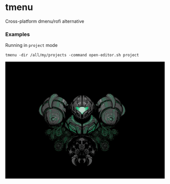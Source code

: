 # tmenu

Cross-platform dmenu/rofi alternative

### Examples

Running in `project` mode
```
tmenu -dir /all/my/projects -command open-editor.sh project
```

![Project mode](previews/project-mode-preview.gif)
